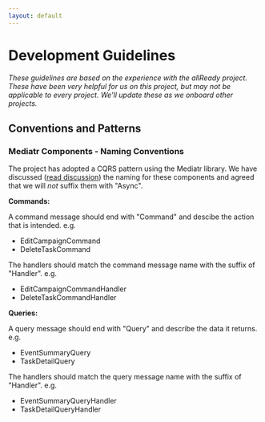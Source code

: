 ```yaml
---
layout: default
---
```


# Development Guidelines

*These guidelines are based on the experience with the allReady project. These have been very helpful for us on this project, but may not be applicable to every project. We'll update these as we onboard other projects.*

## Conventions and Patterns

### Mediatr Components - Naming Conventions

The project has adopted a CQRS pattern using the Mediatr library. We have discussed ([read discussion](https://github.com/HTBox/allReady/issues/1262)) the naming for these components and agreed that we will *not* suffix them with "Async".

**Commands:**

A command message should end with "Command" and descibe the action that is intended. e.g.

- EditCampaignCommand
- DeleteTaskCommand

The handlers should match the command message name with the suffix of "Handler". e.g.

- EditCampaignCommandHandler
- DeleteTaskCommandHandler

**Queries:**

A query message should end with "Query" and describe the data it returns. e.g.

- EventSummaryQuery
- TaskDetailQuery

The handlers should match the query message name with the suffix of "Handler". e.g.

- EventSummaryQueryHandler
- TaskDetailQueryHandler